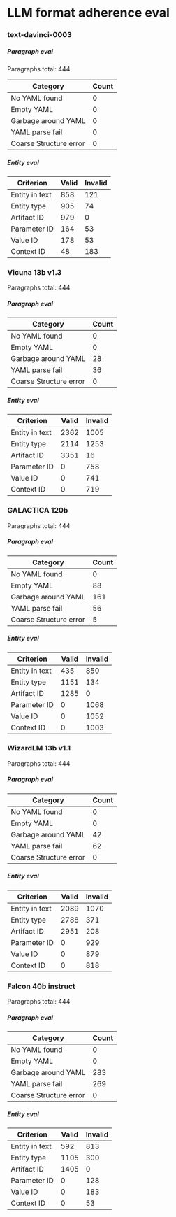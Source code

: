 # LLM format adherence eval

### text-davinci-0003

##### Paragraph eval

Paragraphs total: 444

| Category               | Count |
| ---------------------- | ----- |
| No YAML found          |     0 |
| Empty YAML             |     0 |
| Garbage around YAML    |     0 |
| YAML parse fail        |     0 |
| Coarse Structure error |     0 |

##### Entity eval

| Criterion      | Valid | Invalid |
| -------------- | ----- | ------- |
| Entity in text |   858 |     121 |
| Entity type    |   905 |      74 |
| Artifact ID    |   979 |       0 |
| Parameter ID   |   164 |      53 |
| Value ID       |   178 |      53 |
| Context ID     |    48 |     183 |


### Vicuna 13b v1.3

Paragraphs total: 444

##### Paragraph eval

| Category               | Count |
| ---------------------- | ----- |
| No YAML found          |     0 |
| Empty YAML             |     0 |
| Garbage around YAML    |    28 |
| YAML parse fail        |    36 |
| Coarse Structure error |     0 |

##### Entity eval

| Criterion      | Valid | Invalid |
| -------------- | ----- | ------- |
| Entity in text |  2362 |    1005 |
| Entity type    |  2114 |    1253 |
| Artifact ID    |  3351 |      16 |
| Parameter ID   |     0 |     758 |
| Value ID       |     0 |     741 |
| Context ID     |     0 |     719 |


### GALACTICA 120b

Paragraphs total: 444

##### Paragraph eval

| Category               | Count |
| ---------------------- | ----- |
| No YAML found          |     0 |
| Empty YAML             |    88 |
| Garbage around YAML    |   161 |
| YAML parse fail        |    56 |
| Coarse Structure error |     5 |

##### Entity eval

| Criterion      | Valid | Invalid |
| -------------- | ----- | ------- |
| Entity in text |   435 |     850 |
| Entity type    |  1151 |     134 |
| Artifact ID    |  1285 |       0 |
| Parameter ID   |     0 |    1068 |
| Value ID       |     0 |    1052 |
| Context ID     |     0 |    1003 |


### WizardLM 13b v1.1

Paragraphs total: 444

##### Paragraph eval

| Category               | Count |
| ---------------------- | ----- |
| No YAML found          |     0 |
| Empty YAML             |     0 |
| Garbage around YAML    |    42 |
| YAML parse fail        |    62 |
| Coarse Structure error |     0 |

##### Entity eval

| Criterion      | Valid | Invalid |
| -------------- | ----- | ------- |
| Entity in text |  2089 |    1070 |
| Entity type    |  2788 |     371 |
| Artifact ID    |  2951 |     208 |
| Parameter ID   |     0 |     929 |
| Value ID       |     0 |     879 |
| Context ID     |     0 |     818 |


### Falcon 40b instruct

Paragraphs total: 444

##### Paragraph eval

| Category               | Count |
| ---------------------- | ----- |
| No YAML found          |     0 |
| Empty YAML             |     0 |
| Garbage around YAML    |   283 |
| YAML parse fail        |   269 |
| Coarse Structure error |     0 |

##### Entity eval

| Criterion      | Valid | Invalid |
| -------------- | ----- | ------- |
| Entity in text |   592 |     813 |
| Entity type    |  1105 |     300 |
| Artifact ID    |  1405 |       0 |
| Parameter ID   |     0 |     128 |
| Value ID       |     0 |     183 |
| Context ID     |     0 |      53 |
